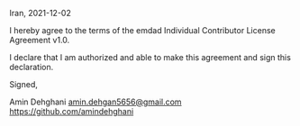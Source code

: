 Iran, 2021-12-02

I hereby agree to the terms of the emdad Individual Contributor License Agreement v1.0.

I declare that I am authorized and able to make this agreement and sign this declaration.

Signed,

Amin Dehghani amin.dehgan5656@gmail.com https://github.com/amindehghani
